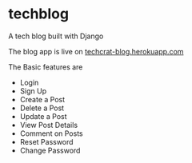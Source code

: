 # techblog
A tech blog built with Django

The blog app is live on [techcrat-blog.herokuapp.com](techcrat-blog.herokuapp.com)

The Basic features are
- Login
- Sign Up
- Create a Post
- Delete a Post
- Update a Post
- View Post Details
- Comment on Posts
- Reset Password
- Change Password